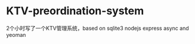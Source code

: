KTV-preordination-system
========================

2个小时写了一个KTV管理系统，based on sqlite3 nodejs express async and yeoman
